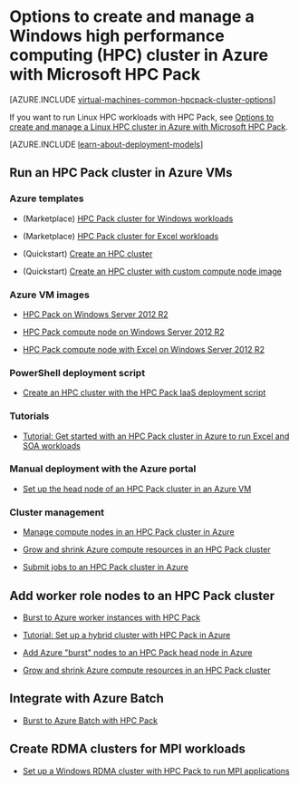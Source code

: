 <properties
 pageTitle="Windows HPC Pack cluster options in the cloud | Microsoft Azure"
 description="Learn about options with Microsoft HPC Pack to create and manage a Windows high performance computing (HPC) cluster in the Azure cloud"
 services="virtual-machines-windows,cloud-services,batch"
 documentationCenter=""
 authors="dlepow"
 manager="timlt"
 editor=""
 tags="azure-resource-manager,azure-service-management,hpc-pack"/>
<tags
ms.service="virtual-machines-windows"
 ms.devlang="na"
 ms.topic="article"
 ms.tgt_pltfrm="vm-windows"
 ms.workload="big-compute"
 ms.date="02/04/2016"
 ms.author="danlep"/>

# Options to create and manage a Windows high performance computing (HPC) cluster in Azure with Microsoft HPC Pack

[AZURE.INCLUDE [virtual-machines-common-hpcpack-cluster-options](../../includes/virtual-machines-common-hpcpack-cluster-options.md)]

If you want to run Linux HPC workloads with HPC Pack, see [Options to create and manage a Linux HPC cluster in Azure with Microsoft HPC Pack](virtual-machines-linux-hpcpack-cluster-options.md).

[AZURE.INCLUDE [learn-about-deployment-models](../../includes/learn-about-deployment-models-both-include.md)]

## Run an HPC Pack cluster in Azure VMs

### Azure templates

* (Marketplace) [HPC Pack cluster for Windows workloads](https://azure.microsoft.com/marketplace/partners/microsofthpc/newclusterwindowscn/)

* (Marketplace) [HPC Pack cluster for Excel workloads](https://azure.microsoft.com/marketplace/partners/microsofthpc/newclusterexcelcn/)

* (Quickstart) [Create an HPC cluster](https://azure.microsoft.com/documentation/templates/create-hpc-cluster/)

* (Quickstart) [Create an HPC cluster with custom compute node image](https://azure.microsoft.com/documentation/templates/create-hpc-cluster-custom-image/)

### Azure VM images

* [HPC Pack on Windows Server 2012 R2](https://azure.microsoft.com/marketplace/partners/microsoft/hpcpack2012r2onwindowsserver2012r2/)

* [HPC Pack compute node on Windows Server 2012 R2](https://azure.microsoft.com/marketplace/partners/microsoft/hpcpack2012r2computenodeonwindowsserver2012r2/)

* [HPC Pack compute node with Excel on Windows Server 2012 R2](https://azure.microsoft.com/marketplace/partners/microsoft/hpcpack2012r2computenodewithexcelonwindowsserver2012r2/)



### PowerShell deployment script

* [Create an HPC cluster with the HPC Pack IaaS deployment script](virtual-machines-windows-classic-hpcpack-cluster-powershell-script.md)

### Tutorials

* [Tutorial: Get started with an HPC Pack cluster in Azure to run Excel and SOA workloads](virtual-machines-windows-excel-cluster-hpcpack.md)



### Manual deployment with the Azure portal

* [Set up the head node of an HPC Pack cluster in an Azure VM](virtual-machines-windows-hpcpack-cluster-headnode.md)

### Cluster management

* [Manage compute nodes in an HPC Pack cluster in Azure](virtual-machines-windows-classic-hpcpack-cluster-node-manage.md)


* [Grow and shrink Azure compute resources in an HPC Pack cluster](virtual-machines-windows-classic-hpcpack-cluster-node-autogrowshrink.md)

* [Submit jobs to an HPC Pack cluster in Azure](virtual-machines-windows-hpcpack-cluster-submit-jobs.md)


## Add worker role nodes to an HPC Pack cluster


* [Burst to Azure worker instances with HPC Pack](https://technet.microsoft.com/library/gg481749.aspx)

* [Tutorial: Set up a hybrid cluster with HPC Pack in Azure](../cloud-services/cloud-services-setup-hybrid-hpcpack-cluster.md)

* [Add Azure "burst" nodes to an HPC Pack head node in Azure](virtual-machines-windows-classic-hpcpack-cluster-node-burst.md)

* [Grow and shrink Azure compute resources in an HPC Pack cluster](virtual-machines-windows-classic-hpcpack-cluster-node-autogrowshrink.md)

## Integrate with Azure Batch 

* [Burst to Azure Batch with HPC Pack](https://technet.microsoft.com/library/mt612877.aspx)

## Create RDMA clusters for MPI workloads

* [Set up a Windows RDMA cluster with HPC Pack to run MPI applications](virtual-machines-windows-classic-hpcpack-rdma-cluster.md)
